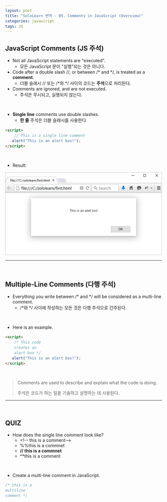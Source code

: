 ```yaml
---
layout: post
title: "SoloLearn 번역 - 05. Comments in JavaScript (Overview)"
categories: javascript
tags: JS
---
```


## JavaScript Comments (JS 주석)

- Not all JavaScript statements are "executed".
  - 모든 JavaScript 문이 "실행"되는 것은 아니다.
- Code after a double slash //, or between /* and */, is treated as a **comment**.
  - 더블 슬래시 // 또는 /*와 */ 사이의 코드는 **주석**으로 처리된다.
- Comments are ignored, and are not executed.
  - 주석은 무시되고, 실행되지 않는다.

<br>

- **Single line** comments use double slashes.
  - **한 줄** 주석은 더블 슬래시를 사용한다.

```html
<script>
	// This is a single line comment
   alert("This is an alert box!");
</script>
```

<br>

- Result:

![SoloLearn img](/assets/img/sololearn05-1.png)

------

<br>

## Multiple-Line Comments (다행 주석)

- Everything you write between /* and */ will be considered as a multi-line comment.
  - /*와 */ 사이에 작성하는 모든 것은 다행 주석으로 간주된다.

<br>

- Here is an example.

```html
<script>
	/* This code
	creates an
	alert box */
   alert("This is an alert box!");
</script>
```

<br>

> Comments are used to describe and explain what the code is doing.
>
> 주석은 코드가 하는 일을 기술하고 설명하는 데 사용된다.

------

<br>

## QUIZ

- How does the single line comment look like?
  - \<!-- this is a comment-->
  - %%this is a commnet
  - **// this is a commnet**
  - **this is a comment

<br>

- Create a multi-line comment in JavaScript.

```javascript
/* this is a
multiline
comment */
```

<br>